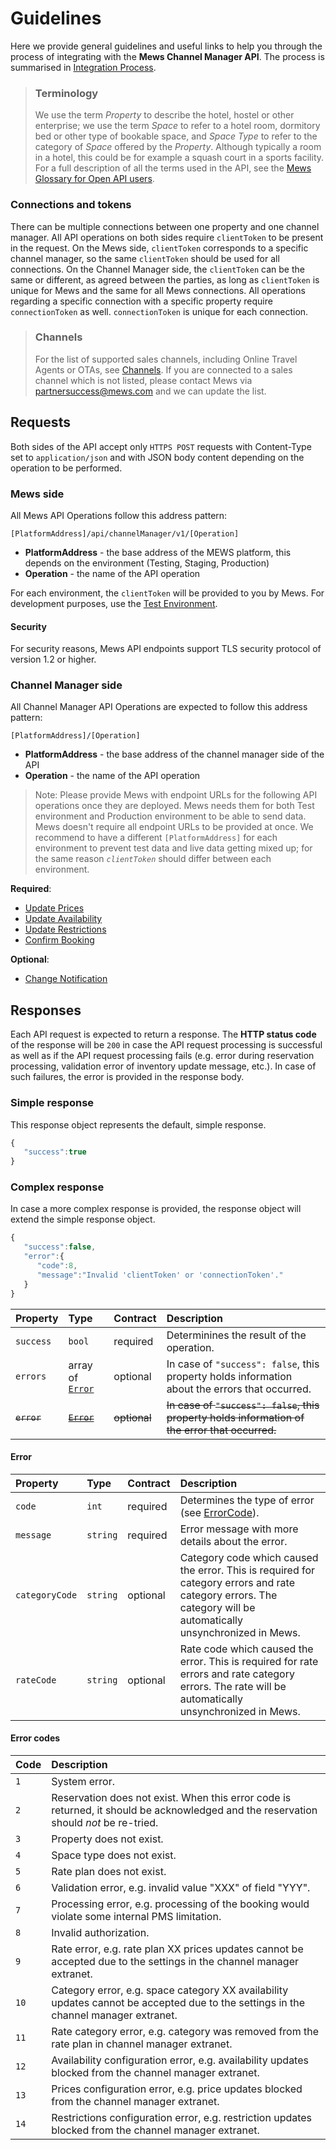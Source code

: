# Guidelines

Here we provide general guidelines and useful links to help you through the process of integrating with the __Mews Channel Manager API__.
The process is summarised in [Integration Process](process.md).

> ### Terminology
> We use the term *Property* to describe the hotel, hostel or other enterprise;
> we use the term *Space* to refer to a hotel room, dormitory bed or other type of bookable space, and *Space Type* to refer to the category of *Space* offered by the *Property*.
> Although typically a room in a hotel, this could be for example a squash court in a sports facility.
> For a full description of all the terms used in the API, see the [Mews Glossary for Open API users](https://help.mews.com/s/article/Mews-Glossary-for-Open-API-users?language=en_US).

### Connections and tokens

There can be multiple connections between one property and one channel manager.
All API operations on both sides require `clientToken` to be present in the request.
On the Mews side, `clientToken` corresponds to a specific channel manager, so the same `clientToken` should be used for all connections.
On the Channel Manager side, the `clientToken` can be the same or different, as agreed between the parties, as long as `clientToken` is unique for Mews and the same for all Mews connections.
All operations regarding a specific connection with a specific property require `connectionToken` as well.
`connectionToken` is unique for each connection.

> ### Channels
> For the list of supported sales channels, including Online Travel Agents or OTAs, see [Channels](../channels/README.md).
> If you are connected to a sales channel which is not listed, please contact Mews via partnersuccess@mews.com and we can update the list.

## Requests

Both sides of the API accept only `HTTPS POST` requests with Content-Type set to `application/json` and with JSON body content depending on the operation to be performed.

### Mews side

All Mews API Operations follow this address pattern:

```text
[PlatformAddress]/api/channelManager/v1/[Operation]
```

* **PlatformAddress** - the base address of the MEWS platform, this depends on the environment \(Testing, Staging, Production\)
* **Operation** - the name of the API operation

For each environment, the `clientToken` will be provided to you by Mews. For development purposes, use the [Test Environment](../mews-operations/README.md#test-environment).

#### Security

For security reasons, Mews API endpoints support TLS security protocol of version 1.2 or higher.

### Channel Manager side

All Channel Manager API Operations are expected to follow this address pattern:

```text
[PlatformAddress]/[Operation]
```

* **PlatformAddress** - the base address of the channel manager side of the API
* **Operation** - the name of the API operation

> Note: Please provide Mews with endpoint URLs for the following API operations once they are deployed.
> Mews needs them for both Test environment and Production environment to be able to send data.
> Mews doesn't require all endpoint URLs to be provided at once.
> We recommend to have a different `[PlatformAddress]` for each environment to prevent test data and live data getting mixed up;
> for the same reason _`clientToken`_ should differ between each environment.

__Required__:

* [Update Prices](../channel-manager-operations/operations.md#update-prices)
* [Update Availability](../channel-manager-operations/operations.md#update-availability)
* [Update Restrictions](../channel-manager-operations/operations.md#update-restrictions)
* [Confirm Booking](../channel-manager-operations/operations.md#confirm-booking)

__Optional__:

* [Change Notification](../channel-manager-operations/operations.md#change-notification)

## Responses

Each API request is expected to return a response. The **HTTP status code** of the response will be `200` in case the API request processing is successful as well as if the API request processing fails \(e.g. error during reservation processing, validation error of inventory update message, etc.\).
In case of such failures, the error is provided in the response body.

### Simple response

This response object represents the default, simple response.

```javascript
{
   "success":true
}
```

### Complex response

In case a more complex response is provided, the response object will extend the simple response object.

```javascript
{
   "success":false,
   "error":{
      "code":8,
      "message":"Invalid 'clientToken' or 'connectionToken'."
   }
}
```

| Property | Type | Contract | Description |
| :-- | :-- | :-- | :-- |
| `success` | `bool` | required | Determinines the result of the operation. |
| `errors` | array of [`Error`](#error) | optional | In case of `"success": false`, this property holds information about the errors that occurred. |
| ~~`error`~~ | ~~[`Error`](#error)~~ | ~~optional~~ | ~~In case of `"success": false`, this property holds information of the error that occurred.~~ |

#### Error

| Property | Type | Contract | Description |
| :-- | :-- | :-- | :-- |
| `code` | `int` | required | Determines the type of error \(see [ErrorCode](#error-codes)\). |
| `message` | `string` | required | Error message with more details about the error. |
| `categoryCode` | `string` | optional | Category code which caused the error. This is required for category errors and rate category errors. The category will be automatically unsynchronized in Mews. |
| `rateCode` | `string`  | optional | Rate code which caused the error. This is required for rate errors and rate category errors. The rate will be automatically unsynchronized in Mews. |


#### Error codes

| Code | Description |
| :-- | :-- |
| `1` | System error. |
| `2` | Reservation does not exist. When this error code is returned, it should be acknowledged and the reservation should _not_ be re-tried. |
| `3` | Property does not exist. |
| `4` | Space type does not exist. |
| `5` | Rate plan does not exist. |
| `6` | Validation error, e.g. invalid value "XXX" of field "YYY". |
| `7` | Processing error, e.g. processing of the booking would violate some internal PMS limitation. |
| `8` | Invalid authorization. |
| `9` | Rate error, e.g. rate plan XX prices updates cannot be accepted due to the settings in the channel manager extranet. |
| `10` | Category error, e.g. space category XX availability updates cannot be accepted due to the settings in the channel manager extranet. | 
| `11` | Rate category error, e.g. category was removed from the rate plan in channel manager extranet. |
| `12` | Availability configuration error, e.g. availability updates blocked from the channel manager extranet. |
| `13` | Prices configuration error, e.g. price updates blocked from the channel manager extranet. |
| `14` | Restrictions configuration error, e.g. restriction updates blocked from the channel manager extranet. |
